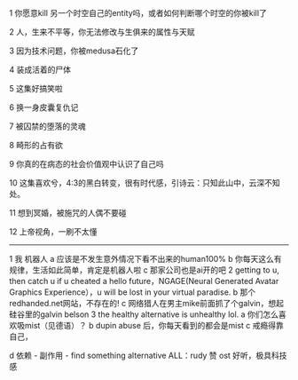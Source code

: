 1 你愿意kill 另一个时空自己的entity吗，或者如何判断哪个时空的你被kill了

2 人，生来不平等，你无法修改与生俱来的属性与天赋

3 因为技术问题，你被medusa石化了

4 装成活着的尸体

5 这集好搞笑啦

6 换一身皮囊复仇记

7 被囚禁的堕落的灵魂

8 畸形的占有欲

9 你真的在病态的社会价值观中认识了自己吗

10 这集喜欢兮，4:3的黑白转变，很有时代感，引诗云：只知此山中，云深不知处。

11 想到冥婚，被施咒的人偶不要碰

12 上帝视角，一刷不太懂

---

1 我 机器人
a 应该是不发生意外情况下看不出来的human100%
b 你每天这么有规律，生活如此简单，肯定是机器人啦
c 那家公司也是ai开的吧
2 getting to u, then catch u if u cheated
a hello future，NGAGE(Neural Generated Avatar Graphics Experience），u will be lost in your virtual paradise.
b 那个redhanded.net网站，不存在的!
c 网络猎人在男主mike前面抓了个galvin，想起硅谷里的galvin belson
3 the healthy alternative is unhealthy lol.
a 你们怎么喜欢吸mist（见德语）？
b dupin abuse 后，你每天看到的都会是mist
c 戒瘾得靠自己，

d 依赖 - 副作用 - find something alternative
ALL：rudy 赞 ost 好听，极具科技感



